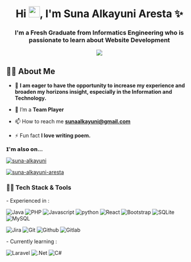 <p dir="auto">
      <animated-image data-catalyst="">
            <a href="#" rel="nofollow" data-target="#" hidden="">
                  <img src="https://user-images.githubusercontent.com/73097560/115834477-dbab4500-a447-11eb-908a-139a6edaec5c.gif" style="max-width: 100%;" data-target="animated-image.originalImage" hidden="">
            </a>
            <span class="AnimatedImagePlayer" data-target="animated-image.player">
              <a data-target="animated-image.replacedLink" class="AnimatedImagePlayer-images" href="#"></a>
            </span>
      </animated-image>
</p>

<h1 align="center">Hi <img src="https://raw.githubusercontent.com/MartinHeinz/MartinHeinz/master/wave.gif" width="30px">, I'm Suna Alkayuni Aresta ✨</h1>
<h3 align="center">I'm a Fresh Graduate from Informatics Engineering who is passionate to learn about Website Development</h3>

<p align="center">
  <a href="https://github.com/DenverCoder1/readme-typing-svg"><img src="https://readme-typing-svg.herokuapp.com/?lines=Web%20Developer;Front%20End%20Web%20Developer;Back%20End%20Developer&font=Fira%20Code&center=true&width=840&height=45&color=f75c7e&vCenter=true&size=22"></a>
</p>

## 🙋‍♂️ About Me

<!-- - 🔭 I’m currently working on **[RIMM Sustainability](https://rimm.io)** -->

- 🌱 **I am eager to have the opportunity to increase my experience and broaden my horizons insight, especially in the Information and Technology.**

- 👯 I’m a **Team Player**

<!-- - 👨‍💻 All of my projects are available at **[My Portfolio](https://rizqiansyah.tech)** -->

- 📫 How to reach me **sunaalkayuni@gmail.com**

- ⚡ Fun fact **I love writing poem.**

**𝗜'𝗺 𝗮𝗹𝘀𝗼 𝗼𝗻...**

<a href="https://www.linkedin.com/in/sunaalkayuni/" target="blank"><img align="center" src="https://img.shields.io/badge/LinkedIn-blue?style=flat&logo=linkedin&labelColor=black" alt="suna-alkayuni" /></a>

<a href="https://www.instagram.com/snlkynrst/" target="blank"><img align="center" src="https://img.shields.io/badge/Instagram-purple?style=flat&logo=instagram&labelColor=black" alt="suna-alkayuni-aresta" /></a>

<h3>👨‍💻 Tech Stack & Tools</h3>
- Experienced in : 
  <p></p>
  <p>
    <img alt="Java" src="https://img.shields.io/badge/java-%23ED8B00.svg?style=for-the-badge&logo=java&logoColor=white" />
    <img alt="PHP" src="https://img.shields.io/badge/php-%23777BB4.svg?style=for-the-badge&logo=php&logoColor=white" />
    <img alt="Javascript" src="https://img.shields.io/badge/javascript-%23323330.svg?style=for-the-badge&logo=javascript&logoColor=%23F7DF1E"/>
    <img alt="python" src="https://img.shields.io/badge/python-3670A0?style=for-the-badge&logo=python&logoColor=ffdd54" />
    <img alt="React" src="https://img.shields.io/badge/react-%2320232a.svg?style=for-the-badge&logo=react&logoColor=%2361DAFB"/>
    <img alt="Bootstrap" src="https://img.shields.io/badge/bootstrap-%23563D7C.svg?style=for-the-badge&logo=bootstrap&logoColor=white">
    <img alt="SQLite" src="https://img.shields.io/badge/sqlite-%2307405e.svg?style=for-the-badge&logo=sqlite&logoColor=white"/>
    <img alt="MySQL" src="https://img.shields.io/badge/mysql-%2300f.svg?style=for-the-badge&logo=mysql&logoColor=white"/>
  </p>
  <p>
    <img alt="Jira" src="https://img.shields.io/badge/jira-%230A0FFF.svg?style=for-the-badge&logo=jira&logoColor=white"/>
    <img alt="Git" src="https://img.shields.io/badge/git-%23F05033.svg?style=for-the-badge&logo=git&logoColor=white"/>
    <img alt="Github" src="https://img.shields.io/badge/github-%23121011.svg?style=for-the-badge&logo=github&logoColor=white"/>
    <img alt="Gitlab" src="https://img.shields.io/badge/gitlab-%23181717.svg?style=for-the-badge&logo=gitlab&logoColor=white"/>
  </p>
- Currently learning : 
  <p></p>
  <p>
    <img alt="Laravel" src="https://img.shields.io/badge/laravel-%23FF2D20.svg?style=for-the-badge&logo=laravel&logoColor=white"/>
    <img alt=".Net" src="https://img.shields.io/badge/.NET-5C2D91?style=for-the-badge&logo=.net&logoColor=white"/>
    <img alt="C#" src="https://img.shields.io/badge/c%23-%23239120.svg?style=for-the-badge&logo=c-sharp&logoColor=white"/>
  </p>
 
<!-- Updated on 05 March 2023 --!>

<!--
**sunaalkayuniaresta/sunaalkayuniaresta** is a ✨ _special_ ✨ repository because its `README.md` (this file) appears on your GitHub profile.

Here are some ideas to get you started:

- 🔭 I’m currently working on ...
- 🌱 I’m currently learning ...
- 👯 I’m looking to collaborate on ...
- 🤔 I’m looking for help with ...
- 💬 Ask me about ...
- 📫 How to reach me: ...
- 😄 Pronouns: ...
- ⚡ Fun fact: ...
-->
